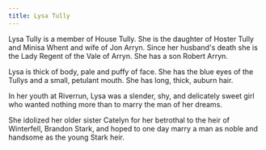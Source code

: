 ```yaml
---
title: Lysa Tully
---
```


Lysa Tully is a member of House Tully. She is the daughter of Hoster Tully and Minisa Whent and wife of Jon Arryn. Since her husband's death she is the Lady Regent of the Vale of Arryn. She has a son Robert Arryn.

Lysa is thick of body, pale and puffy of face. She has the blue eyes of the Tullys and a small, petulant mouth. She has long, thick, auburn hair.

In her youth at Riverrun, Lysa was a slender, shy, and delicately sweet girl who wanted nothing more than to marry the man of her dreams.

She idolized her older sister Catelyn for her betrothal to the heir of Winterfell, Brandon Stark, and hoped to one day marry a man as noble and handsome as the young Stark heir. 


